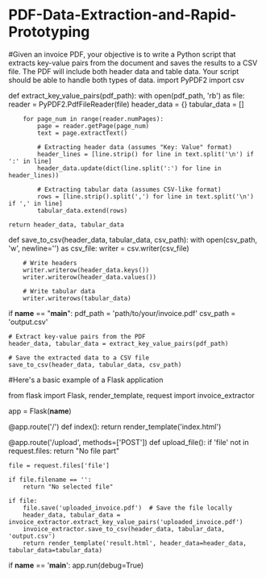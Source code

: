 # PDF-Data-Extraction-and-Rapid-Prototyping
#Given an invoice PDF, your objective is to write a Python script that extracts key-value pairs from the document and saves the results to a CSV file. The PDF will include both header data and table data. Your script should be able to handle both types of data.
import PyPDF2
import csv

def extract_key_value_pairs(pdf_path):
    with open(pdf_path, 'rb') as file:
        reader = PyPDF2.PdfFileReader(file)
        header_data = {}
        tabular_data = []

        for page_num in range(reader.numPages):
            page = reader.getPage(page_num)
            text = page.extractText()

            # Extracting header data (assumes "Key: Value" format)
            header_lines = [line.strip() for line in text.split('\n') if ':' in line]
            header_data.update(dict(line.split(':') for line in header_lines))

            # Extracting tabular data (assumes CSV-like format)
            rows = [line.strip().split(',') for line in text.split('\n') if ',' in line]
            tabular_data.extend(rows)

    return header_data, tabular_data

def save_to_csv(header_data, tabular_data, csv_path):
    with open(csv_path, 'w', newline='') as csv_file:
        writer = csv.writer(csv_file)
        
        # Write headers
        writer.writerow(header_data.keys())
        writer.writerow(header_data.values())

        # Write tabular data
        writer.writerows(tabular_data)

if __name__ == "__main__":
    pdf_path = 'path/to/your/invoice.pdf'
    csv_path = 'output.csv'

    # Extract key-value pairs from the PDF
    header_data, tabular_data = extract_key_value_pairs(pdf_path)

    # Save the extracted data to a CSV file
    save_to_csv(header_data, tabular_data, csv_path)

#Here's a basic example of a Flask application 

from flask import Flask, render_template, request
import invoice_extractor

app = Flask(__name__)

@app.route('/')
def index():
    return render_template('index.html')

@app.route('/upload', methods=['POST'])
def upload_file():
    if 'file' not in request.files:
        return "No file part"
    
    file = request.files['file']

    if file.filename == '':
        return "No selected file"

    if file:
        file.save('uploaded_invoice.pdf')  # Save the file locally
        header_data, tabular_data = invoice_extractor.extract_key_value_pairs('uploaded_invoice.pdf')
        invoice_extractor.save_to_csv(header_data, tabular_data, 'output.csv')
        return render_template('result.html', header_data=header_data, tabular_data=tabular_data)

if __name__ == '__main__':
    app.run(debug=True)


